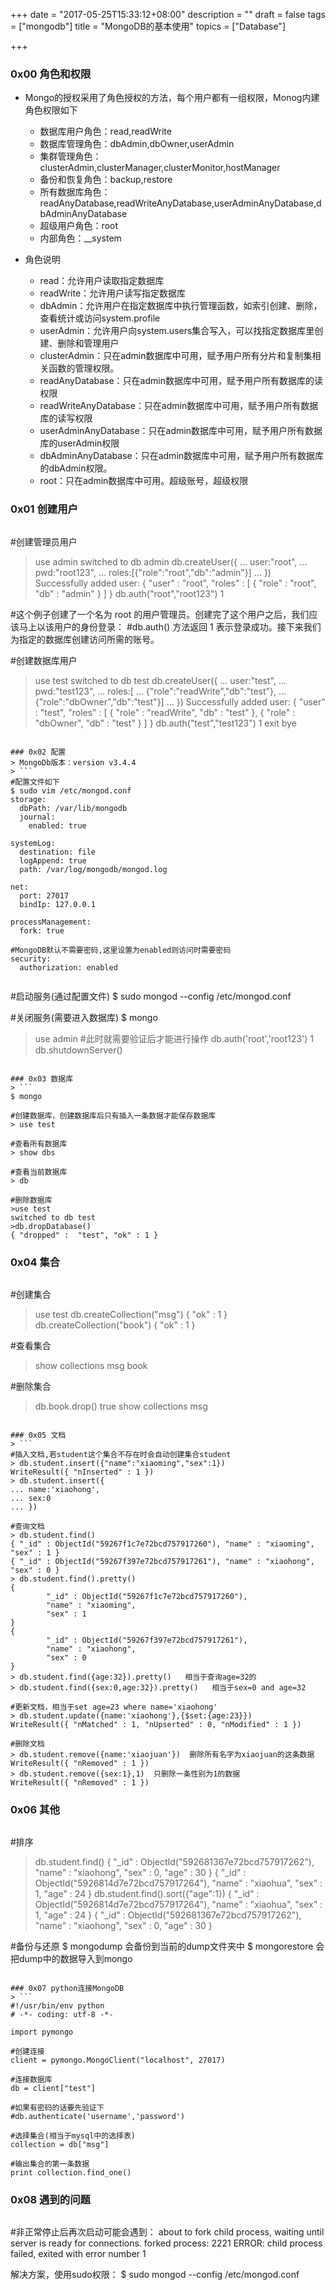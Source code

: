 +++
date = "2017-05-25T15:33:12+08:00"
description = ""
draft = false
tags = ["mongodb"]
title = "MongoDB的基本使用"
topics = ["Database"]

+++

### 0x00 角色和权限
* Mongo的授权采用了角色授权的方法，每个用户都有一组权限，Monog内建角色权限如下
  * 数据库用户角色：read,readWrite
  * 数据库管理角色：dbAdmin,dbOwner,userAdmin
  * 集群管理角色：clusterAdmin,clusterManager,clusterMonitor,hostManager
  * 备份和恢复角色：backup,restore
  * 所有数据库角色：readAnyDatabase,readWriteAnyDatabase,userAdminAnyDatabase,dbAdminAnyDatabase
  * 超级用户角色：root 
  * 内部角色：__system

* 角色说明
  * read：允许用户读取指定数据库
  * readWrite：允许用户读写指定数据库
  * dbAdmin：允许用户在指定数据库中执行管理函数，如索引创建、删除，查看统计或访问system.profile
  * userAdmin：允许用户向system.users集合写入，可以找指定数据库里创建、删除和管理用户
  * clusterAdmin：只在admin数据库中可用，赋予用户所有分片和复制集相关函数的管理权限。
  * readAnyDatabase：只在admin数据库中可用，赋予用户所有数据库的读权限
  * readWriteAnyDatabase：只在admin数据库中可用，赋予用户所有数据库的读写权限
  * userAdminAnyDatabase：只在admin数据库中可用，赋予用户所有数据库的userAdmin权限
  * dbAdminAnyDatabase：只在admin数据库中可用，赋予用户所有数据库的dbAdmin权限。
  * root：只在admin数据库中可用。超级账号，超级权限


### 0x01 创建用户
> ```
#创建管理员用户
> use admin
switched to db admin
> db.createUser({
... user:"root",
... pwd:"root123",
... roles:[{"role":"root","db":"admin"}]
... })
Successfully added user: {
        "user" : "root",
        "roles" : [
                {
                        "role" : "root",
                        "db" : "admin"
                }
        ]
}
> db.auth("root","root123")
1

#这个例子创建了一个名为 root 的用户管理员。创建完了这个用户之后，我们应该马上以该用户的身份登录：
#db.auth() 方法返回 1 表示登录成功。接下来我们为指定的数据库创建访问所需的账号。

#创建数据库用户
> use test
switched to db test
> db.createUser({
... user:"test",
... pwd:"test123",
... roles:[
... {"role":"readWrite","db":"test"},
... {"role":"dbOwner","db":"test"}]
... })
Successfully added user: {
        "user" : "test",
        "roles" : [
                {
                        "role" : "readWrite",
                        "db" : "test"
                },
                {
                        "role" : "dbOwner",
                        "db" : "test"
                }
        ]
}
> db.auth("test","test123")
1
> exit
bye
```

### 0x02 配置
> MongoDb版本：version v3.4.4
> ```
#配置文件如下
$ sudo vim /etc/mongod.conf
storage:
  dbPath: /var/lib/mongodb
  journal:
    enabled: true

systemLog:
  destination: file
  logAppend: true
  path: /var/log/mongodb/mongod.log

net:
  port: 27017
  bindIp: 127.0.0.1

processManagement:
  fork: true

#MongoDB默认不需要密码,这里设置为enabled则访问时需要密码
security:
  authorization: enabled
```
> ```bash
#启动服务(通过配置文件)
$ sudo mongod --config /etc/mongod.conf

#关闭服务(需要进入数据库)
$ mongo
> use admin
#此时就需要验证后才能进行操作
> db.auth('root','root123')
1
> db.shutdownServer()
```

### 0x03 数据库
> ```
$ mongo

#创建数据库，创建数据库后只有插入一条数据才能保存数据库
> use test

#查看所有数据库
> show dbs

#查看当前数据库
> db

#删除数据库
>use test
switched to db test
>db.dropDatabase()
{ "dropped" :  "test", "ok" : 1 }
```

### 0x04 集合
> ```
#创建集合
> use test
> db.createCollection("msg")
{ "ok" : 1 }
> db.createCollection("book")
{ "ok" : 1 }

#查看集合
> show collections
msg
book

#删除集合
> db.book.drop()
true
> show collections
msg
```

### 0x05 文档
> ```
#插入文档,若student这个集合不存在时会自动创建集合student
> db.student.insert({"name":"xiaoming","sex":1})
WriteResult({ "nInserted" : 1 })
> db.student.insert({
... name:'xiaohong',
... sex:0
... })

#查询文档
> db.student.find()
{ "_id" : ObjectId("59267f1c7e72bcd757917260"), "name" : "xiaoming", "sex" : 1 }
{ "_id" : ObjectId("59267f397e72bcd757917261"), "name" : "xiaohong", "sex" : 0 }
> db.student.find().pretty()
{
        "_id" : ObjectId("59267f1c7e72bcd757917260"),
        "name" : "xiaoming",
        "sex" : 1
}
{
        "_id" : ObjectId("59267f397e72bcd757917261"),
        "name" : "xiaohong",
        "sex" : 0
}
> db.student.find({age:32}).pretty()   相当于查询age=32的
> db.student.find({sex:0,age:32}).pretty()   相当于sex=0 and age=32

#更新文档，相当于set age=23 where name='xiaohong'
> db.student.update({name:'xiaohong'},{$set:{age:23}})
WriteResult({ "nMatched" : 1, "nUpserted" : 0, "nModified" : 1 })

#删除文档
> db.student.remove({name:'xiaojuan'})  删除所有名字为xiaojuan的这条数据
WriteResult({ "nRemoved" : 1 })
> db.student.remove({sex:1},1)  只删除一条性别为1的数据
WriteResult({ "nRemoved" : 1 })
```

### 0x06 其他
> ```
#排序
> db.student.find()
{ "_id" : ObjectId("592681367e72bcd757917262"), "name" : "xiaohong", "sex" : 0, "age" : 30 }
{ "_id" : ObjectId("5926814d7e72bcd757917264"), "name" : "xiaohua", "sex" : 1, "age" : 24 }
> db.student.find().sort({"age":1})
{ "_id" : ObjectId("5926814d7e72bcd757917264"), "name" : "xiaohua", "sex" : 1, "age" : 24 }
{ "_id" : ObjectId("592681367e72bcd757917262"), "name" : "xiaohong", "sex" : 0, "age" : 30 }

#备份与还原
$ mongodump 会备份到当前的dump文件夹中
$ mongorestore 会把dump中的数据导入到mongo
```

### 0x07 python连接MongoDB
> ```
#!/usr/bin/env python
# -*- coding: utf-8 -*-

import pymongo

#创建连接
client = pymongo.MongoClient("localhost", 27017)

#连接数据库
db = client["test"]

#如果有密码的话要先验证下
#db.authenticate('username','password')

#选择集合(相当于mysql中的选择表)
collection = db["msg"]

#输出集合的第一条数据
print collection.find_one()
```

### 0x08 遇到的问题
> ```
#非正常停止后再次启动可能会遇到：
about to fork child process, waiting until server is ready for connections.
forked process: 2221
ERROR: child process failed, exited with error number 1

解决方案，使用sudo权限：
$ sudo mongod --config /etc/mongod.conf
```
